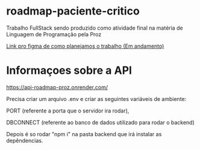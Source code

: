 # roadmap-paciente-critico

 Trabalho FullStack sendo produzido como atividade final na matéria de Linguagem de Programação pela Proz

 [ Link pro figma de como planejamos o trabalho (Em andamento)](Https://www.figma.com/file/MGsqgmU6gEO3t3StZLXscY/Untitled?type=design&node-id=0%3A1&mode=design&t=3K0sFfYeeTdNgn1z-1)

# Informaçoes sobre a API

 https://api-roadmap-proz.onrender.com/

Precisa criar um arquivo .env e criar as seguintes variáveis de ambiente:

 PORT (referente a porta que o servidor ira rodar),

 DBCONNECT (referente ao banco de dados utilizado para rodar o backend)

 Depois é so rodar "npm i" na pasta backend que irá instalar as depêndencias.
